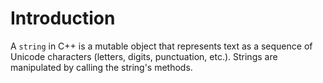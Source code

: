 # Introduction

A `string` in C++ is a mutable object that represents text as a sequence of Unicode characters (letters, digits, punctuation, etc.). Strings are manipulated by calling the string's methods.
